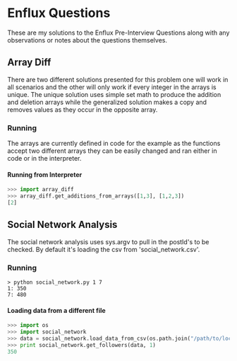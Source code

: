 Enflux Questions
================

These are my solutions to the Enflux Pre-Interview Questions along with any
observations or notes about the questions themselves.

Array Diff
----------

There are two different solutions presented for this problem one will work in
all scenarios and the other will only work if every integer in the arrays is
unique. The unique solution uses simple set math to produce the addition and
deletion arrays while the generalized solution makes a copy and removes values
as they occur in the opposite array.

### Running

The arrays are currently defined in code for the example as the functions accept
two different arrays they can be easily changed and ran either in code or in
the interpreter.

#### Running from Interpreter

```python
>>> import array_diff
>>> array_diff.get_additions_from_arrays([1,3], [1,2,3])
[2]
```

Social Network Analysis
-----------------------

The social network analysis uses sys.argv to pull in the postId's to be checked.
By default it's loading the csv from 'social_network.csv'.

### Running

```
> python social_network.py 1 7
1: 350
7: 480
```

#### Loading data from a different file

```python
>>> import os
>>> import social_network
>>> data = social_network.load_data_from_csv(os.path.join("/path/to/loc", "my.csv"))
>>> print social_network.get_followers(data, 1)
350
```
